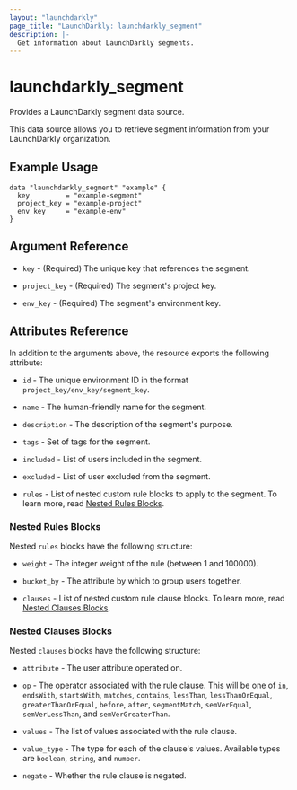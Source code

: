 ```yaml
---
layout: "launchdarkly"
page_title: "LaunchDarkly: launchdarkly_segment"
description: |-
  Get information about LaunchDarkly segments.
---
```


# launchdarkly_segment

Provides a LaunchDarkly segment data source.

This data source allows you to retrieve segment information from your LaunchDarkly organization.

## Example Usage

```hcl
data "launchdarkly_segment" "example" {
  key         = "example-segment"
  project_key = "example-project"
  env_key     = "example-env"
}
```

## Argument Reference

- `key` - (Required) The unique key that references the segment.

- `project_key` - (Required) The segment's project key.

- `env_key` - (Required) The segment's environment key.

## Attributes Reference

In addition to the arguments above, the resource exports the following attribute:

- `id` - The unique environment ID in the format `project_key/env_key/segment_key`.

- `name` - The human-friendly name for the segment.

- `description` - The description of the segment's purpose.

- `tags` - Set of tags for the segment.

- `included` - List of users included in the segment.

- `excluded` - List of user excluded from the segment.

- `rules` - List of nested custom rule blocks to apply to the segment. To learn more, read [Nested Rules Blocks](#nested-rules-blocks).

### Nested Rules Blocks

Nested `rules` blocks have the following structure:

- `weight` - The integer weight of the rule (between 1 and 100000).

- `bucket_by` - The attribute by which to group users together.

- `clauses` - List of nested custom rule clause blocks. To learn more, read [Nested Clauses Blocks](#nested-clauses-blocks).

### Nested Clauses Blocks

Nested `clauses` blocks have the following structure:

- `attribute` - The user attribute operated on.

- `op` - The operator associated with the rule clause. This will be one of `in`, `endsWith`, `startsWith`, `matches`, `contains`, `lessThan`, `lessThanOrEqual`, `greaterThanOrEqual`, `before`, `after`, `segmentMatch`, `semVerEqual`, `semVerLessThan`, and `semVerGreaterThan`.

- `values` - The list of values associated with the rule clause.

- `value_type` - The type for each of the clause's values. Available types are `boolean`, `string`, and `number`.

- `negate` - Whether the rule clause is negated.


